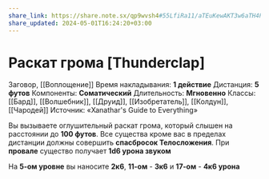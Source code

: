 ```yaml
---
share_link: https://share.note.sx/qp9wvsh4#55LfiRa11/aTEuKewAKT3w6aTH4PeW9TvtNe29h/so4
share_updated: 2024-05-01T16:24:20+03:00
---
```

# Раскат грома [Thunderclap]
Заговор, [[Воплощение]]
Время накладывания: **1 действие**
Дистанция: **5 футов**
Компоненты: **Соматический**
Длительность: **Мгновенно**
Классы: [[Бард]], [[Волшебник]], [[Друид]], [[Изобретатель]], [[Колдун]], [[Чародей]]
Источник: «Xanathar's Guide to Everything»

Вы вызываете оглушительный раскат грома, который слышен на расстоянии до **100 футов**. Все существа кроме вас в пределах дистанции должны совершить **спасбросок Телосложения**. При **провале** существо получает **1d6 урона звуком**
  
На **5-ом уровне** вы наносите **2к6**, **11-ом** - **3к6** и **17-ом** - **4к6 урона**